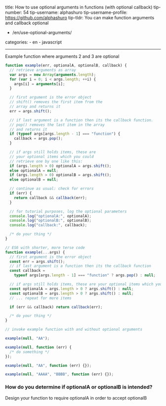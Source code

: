 title: How to use optional arguments in functions (with optional callback)
tip-number: 54
tip-username: alphashuro
tip-username-profile: https://github.com/alphashuro
tip-tldr: You can make function arguments and callback optional

- /en/use-optional-arguments/

categories: - en - javascript

---

Example function where arguments 2 and 3 are optional

```javascript
function example(err, optionalA, optionalB, callback) {
  // retrieve arguments as array
  var args = new Array(arguments.length);
  for (var i = 0; i < args.length; ++i) {
    args[i] = arguments[i];
  }

  // first argument is the error object
  // shift() removes the first item from the
  // array and returns it
  err = args.shift();

  // if last argument is a function then its the callback function.
  // pop() removes the last item in the array
  // and returns it
  if (typeof args[args.length - 1] === "function") {
    callback = args.pop();
  }

  // if args still holds items, these are
  // your optional items which you could
  // retrieve one by one like this:
  if (args.length > 0) optionalA = args.shift();
  else optionalA = null;
  if (args.length > 0) optionalB = args.shift();
  else optionalB = null;

  // continue as usual: check for errors
  if (err) {
    return callback && callback(err);
  }

  // for tutorial purposes, log the optional parameters
  console.log("optionalA:", optionalA);
  console.log("optionalB:", optionalB);
  console.log("callback:", callback);

  /* do your thing */
}

// ES6 with shorter, more terse code
function example(...args) {
  // first argument is the error object
  const err = args.shift();
  // if last argument is a function then its the callback function
  const callback =
    typeof args[args.length - 1] === "function" ? args.pop() : null;

  // if args still holds items, these are your optional items which you could retrieve one by one like this:
  const optionalA = args.length > 0 ? args.shift() : null;
  const optionalB = args.length > 0 ? args.shift() : null;
  // ... repeat for more items

  if (err && callback) return callback(err);

  /* do your thing */
}

// invoke example function with and without optional arguments

example(null, "AA");

example(null, function (err) {
  /* do something */
});

example(null, "AA", function (err) {});

example(null, "AAAA", "BBBB", function (err) {});
```

### How do you determine if optionalA or optionalB is intended?

Design your function to require optionalA in order to accept optionalB
